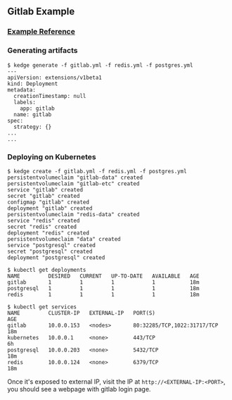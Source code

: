 Gitlab Example
--------------

### [Example Reference](https://github.com/kubernetes/charts/tree/master/stable/gitlab-ce)

### Generating artifacts

```
$ kedge generate -f gitlab.yml -f redis.yml -f postgres.yml
---
apiVersion: extensions/v1beta1
kind: Deployment
metadata:
  creationTimestamp: null
  labels:
    app: gitlab
  name: gitlab
spec:
  strategy: {}
...
...
```

### Deploying on Kubernetes
```
$ kedge create -f gitlab.yml -f redis.yml -f postgres.yml 
persistentvolumeclaim "gitlab-data" created
persistentvolumeclaim "gitlab-etc" created
service "gitlab" created
secret "gitlab" created
configmap "gitlab" created
deployment "gitlab" created
persistentvolumeclaim "redis-data" created
service "redis" created
secret "redis" created
deployment "redis" created
persistentvolumeclaim "data" created
service "postgresql" created
secret "postgresql" created
deployment "postgresql" created
```

```
$ kubectl get deployments
NAME         DESIRED   CURRENT   UP-TO-DATE   AVAILABLE   AGE
gitlab       1         1         1            1           18m
postgresql   1         1         1            1           18m
redis        1         1         1            1           18m
```

```
$ kubectl get services
NAME         CLUSTER-IP   EXTERNAL-IP   PORT(S)                       AGE
gitlab       10.0.0.153   <nodes>       80:32285/TCP,1022:31717/TCP   18m
kubernetes   10.0.0.1     <none>        443/TCP                       6h
postgresql   10.0.0.203   <none>        5432/TCP                      18m
redis        10.0.0.124   <none>        6379/TCP                      18m
```

Once it's exposed to external IP, visit the IP at `http://<EXTERNAL-IP:<PORT>`, you should see a webpage with gitlab login page. 
